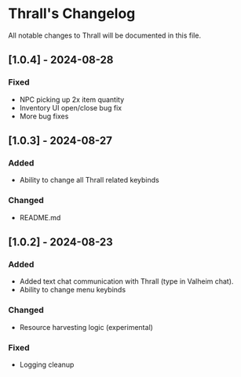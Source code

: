 
# Thrall's Changelog

All notable changes to Thrall will be documented in this file.

## [1.0.4] - 2024-08-28

### Fixed

-   NPC picking up 2x item quantity
-   Inventory UI open/close bug fix
-   More bug fixes

## [1.0.3] - 2024-08-27

### Added

-   Ability to change all Thrall related keybinds

### Changed

-   README.md

## [1.0.2] - 2024-08-23

### Added

-   Added text chat communication with Thrall (type in Valheim chat).
-   Ability to change menu keybinds

### Changed

-   Resource harvesting logic (experimental)

### Fixed

-   Logging cleanup